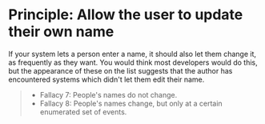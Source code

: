 ---
---

# Principle: Allow the user to update their own name

If your system lets a person enter a name, it should also let them change it, as frequently as they want.
You would think most developers would do this, but the appearance of these on the list suggests that the
author has encountered systems which didn't let them edit their name.

> - Fallacy 7: People's names do not change.
> - Fallacy 8: People's names change, but only at a certain enumerated set of events.
